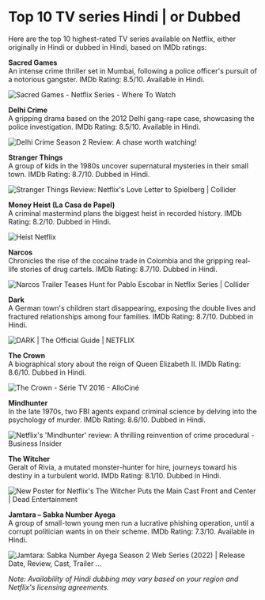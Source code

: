 # Top 10 TV series Hindi | or Dubbed
Here are the top 10 highest-rated TV series available on Netflix, either originally in Hindi or dubbed in Hindi, based on IMDb ratings:

**Sacred Games**  
An intense crime thriller set in Mumbai, following a police officer's pursuit of a notorious gangster. IMDb Rating: 8.5/10. Available in Hindi.

![Sacred Games - Netflix Series - Where To Watch](https://tse4.mm.bing.net/th?id=OIP.hGHwo52eLSp9Kcyz5sF5JQHaEK&w=200&h=112&c=7)

**Delhi Crime**  
A gripping drama based on the 2012 Delhi gang-rape case, showcasing the police investigation. IMDb Rating: 8.5/10. Available in Hindi.

![Delhi Crime Season 2 Review: A chase worth watching!](https://tse3.mm.bing.net/th?id=OIP.AC0tVn7B7mkekwvhBm-NCgHaFj&w=200&h=150&c=7)

**Stranger Things**  
A group of kids in the 1980s uncover supernatural mysteries in their small town. IMDb Rating: 8.7/10. Dubbed in Hindi.

![Stranger Things Review: Netflix's Love Letter to Spielberg | Collider](https://tse1.mm.bing.net/th?id=OIP.GdVZfbLnHsWngwbOD2L_iwHaK-&w=200&h=296&c=7)

**Money Heist (La Casa de Papel)**  
A criminal mastermind plans the biggest heist in recorded history. IMDb Rating: 8.2/10. Dubbed in Hindi.

![Heist Netflix](https://tse2.mm.bing.net/th?id=OIP.D4d76RNSVVnHQEWxGpBFYwHaJ4&w=200&h=267&c=7)

**Narcos**  
Chronicles the rise of the cocaine trade in Colombia and the gripping real-life stories of drug cartels. IMDb Rating: 8.7/10. Dubbed in Hindi.

![Narcos Trailer Teases Hunt for Pablo Escobar in Netflix Series | Collider](https://tse4.mm.bing.net/th?id=OIP.Ya703TNseNVuxsYz7z04iAHaK-&w=200&h=296&c=7)

**Dark**  
A German town's children start disappearing, exposing the double lives and fractured relationships among four families. IMDb Rating: 8.7/10. Dubbed in Hindi.

![DARK | The Official Guide | NETFLIX](https://tse2.mm.bing.net/th?id=OIP.od6S6APddmM-knlqrjMzxwHaDt&w=200&h=112&c=7)

**The Crown**  
A biographical story about the reign of Queen Elizabeth II. IMDb Rating: 8.6/10. Dubbed in Hindi.

![The Crown - Série TV 2016 - AlloCiné](https://tse3.mm.bing.net/th?id=OIP.brjG4q9hFEu0uqpPpX9wIwHaJ4&w=200&h=267&c=7)

**Mindhunter**  
In the late 1970s, two FBI agents expand criminal science by delving into the psychology of murder. IMDb Rating: 8.6/10. Dubbed in Hindi.

![Netflix's 'Mindhunter' review: A thrilling reinvention of crime procedural - Business Insider](https://tse1.mm.bing.net/th?id=OIP.yx5VPH-NQKJLDu5PpGy1EgHaE8&w=200&h=133&c=7)

**The Witcher**  
Geralt of Rivia, a mutated monster-hunter for hire, journeys toward his destiny in a turbulent world. IMDb Rating: 8.1/10. Dubbed in Hindi.

![New Poster for Netflix's The Witcher Puts the Main Cast Front and Center | Dead Entertainment](https://tse1.mm.bing.net/th?id=OIP.onTqxJXopC-Twdm1FntQQwHaK-&w=200&h=296&c=7)

**Jamtara – Sabka Number Ayega**  
A group of small-town young men run a lucrative phishing operation, until a corrupt politician wants in on their scheme. IMDb Rating: 7.3/10. Available in Hindi.

![Jamtara: Sabka Number Ayega Season 2 Web Series (2022) | Release Date, Review, Cast, Trailer ...](https://tse4.mm.bing.net/th?id=OIP.gubp3jqKvEPaq0BUo5DiXQHaKX&w=200&h=280&c=7)

_Note: Availability of Hindi dubbing may vary based on your region and Netflix's licensing agreements._